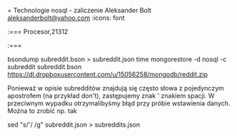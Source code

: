 = Technologie nosql - zaliczenie
Aleksander Bolt <aleksanderbolt@yahoo.com>
:icons: font

:===
Procesor,21312

:===

bsondump subreddit.bson > subreddit.json
time mongorestore -d nosql -c subreddit subreddit.bson
https://dl.dropboxusercontent.com/u/15056258/mongodb/reddit.zip


Ponieważ w opisie subredditów znajdują się często słowa z pojedynczym apostrofem (na przykład don't), zastępujemy znak ' znakiem spacji. W przeciwnym wypadku otrzymalibyśmy błąd przy próbie wstawienia danych. Można to zrobić np. tak

sed "s/'/ /g" subreddit.json > subreddits.json
